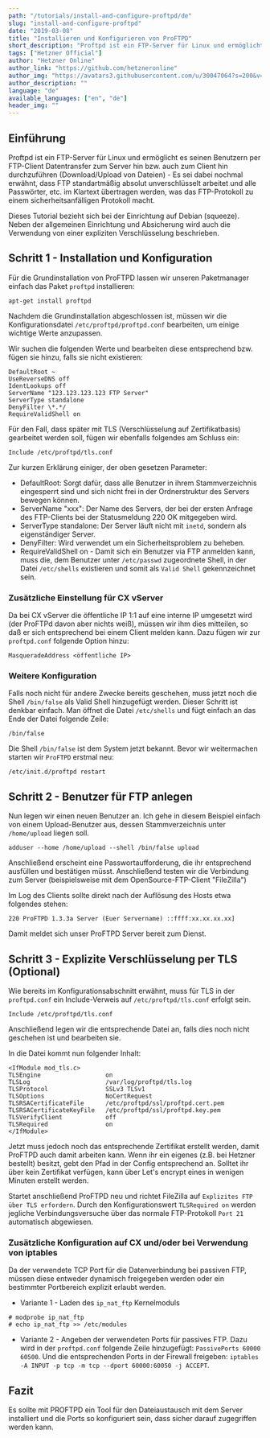 ```yaml
---
path: "/tutorials/install-and-configure-proftpd/de"
slug: "install-and-configure-proftpd"
date: "2019-03-08"
title: "Installieren und Konfigurieren von ProFTPD"
short_description: "Proftpd ist ein FTP-Server für Linux und ermöglicht es seinen Benutzern per FTP-Client Datentransfer zum Server hin bzw. auch zum Client hin durchzuführen (Download/Upload von Dateien)."
tags: ["Hetzner Official"]
author: "Hetzner Online"
author_link: "https://github.com/hetzneronline"
author_img: "https://avatars3.githubusercontent.com/u/30047064?s=200&v=4"
author_description: ""
language: "de"
available_languages: ["en", "de"]
header_img: ""
---
```


## Einführung

Proftpd ist ein FTP-Server für Linux und ermöglicht es seinen Benutzern per FTP-Client Datentransfer zum Server hin bzw. auch zum Client hin durchzuführen (Download/Upload von Dateien) - Es sei dabei nochmal erwähnt, dass FTP standartmäßig absolut unverschlüsselt arbeitet und alle Passwörter, etc. im Klartext übertragen werden, was das FTP-Protokoll zu einem sicherheitsanfälligen Protokoll macht.

Dieses Tutorial bezieht sich bei der Einrichtung auf Debian (squeeze). Neben der allgemeinen Einrichtung und Absicherung wird auch die Verwendung von einer expliziten Verschlüsselung beschrieben.

## Schritt 1 - Installation und Konfiguration

Für die Grundinstallation von ProFTPD lassen wir unseren Paketmanager einfach das Paket `proftpd` installieren:

```console
apt-get install proftpd
```

Nachdem die Grundinstallation abgeschlossen ist, müssen wir die Konfigurationsdatei `/etc/proftpd/proftpd.conf` bearbeiten, um einige wichtige Werte anzupassen.

Wir suchen die folgenden Werte und bearbeiten diese entsprechend bzw. fügen sie hinzu, falls sie nicht existieren:

```text
DefaultRoot ~
UseReverseDNS off
IdentLookups off
ServerName "123.123.123.123 FTP Server"
ServerType standalone
DenyFilter \*.*/
RequireValidShell on
```

Für den Fall, dass später mit TLS (Verschlüsselung auf Zertifikatbasis) gearbeitet werden soll, fügen wir ebenfalls folgendes am Schluss ein:

```text
Include /etc/proftpd/tls.conf
```

Zur kurzen Erklärung einiger, der oben gesetzen Parameter:

* DefaultRoot: Sorgt dafür, dass alle Benutzer in ihrem Stammverzeichnis eingesperrt sind und sich nicht frei in der Ordnerstruktur des Servers bewegen können.
* ServerName "xxx": Der Name des Servers, der bei der ersten Anfrage des FTP-Clients bei der Statusmeldung 220 OK mitgegeben wird.
* ServerType standalone: Der Server läuft nicht mit `inetd`, sondern als eigenständiger Server.
* DenyFilter: Wird verwendet um ein Sicherheitsproblem zu beheben.
* RequireValidShell on - Damit sich ein Benutzer via FTP anmelden kann, muss die, dem Benutzer unter `/etc/passwd` zugeordnete Shell, in der Datei `/etc/shells` existieren und somit als `Valid Shell` gekennzeichnet sein.

### Zusätzliche Einstellung für CX vServer

Da bei CX vServer die öffentliche IP 1:1 auf eine interne IP umgesetzt wird (der ProFTPd davon aber nichts weiß), müssen wir ihm dies mitteilen, so daß er sich entsprechend bei einem Client melden kann. Dazu fügen wir zur `proftpd.conf` folgende Option hinzu:

```text
MasqueradeAddress <öffentliche IP>
```

### Weitere Konfiguration

Falls noch nicht für andere Zwecke bereits geschehen, muss jetzt noch die Shell `/bin/false` als Valid Shell hinzugefügt werden. Dieser Schritt ist denkbar einfach. Man öffnet die Datei `/etc/shells` und fügt einfach an das Ende der Datei folgende Zeile:

```text
/bin/false
```

Die Shell `/bin/false` ist dem System jetzt bekannt. Bevor wir weitermachen starten wir `ProFTPD` erstmal neu:

```text
/etc/init.d/proftpd restart
```

## Schritt 2 - Benutzer für FTP anlegen

Nun legen wir einen neuen Benutzer an. Ich gehe in diesem Beispiel einfach von einem Upload-Benutzer aus, dessen Stammverzeichnis unter `/home/upload` liegen soll.

```console
adduser --home /home/upload --shell /bin/false upload
```

Anschließend erscheint eine Passwortaufforderung, die ihr entsprechend ausfüllen und bestätigen müsst. Anschließend testen wir die Verbindung zum Server (beispielsweise mit dem OpenSource-FTP-Client "FileZilla")

Im Log des Clients sollte direkt nach der Auflösung des Hosts etwa folgendes stehen:

`220 ProFTPD 1.3.3a Server (Euer Servername) ::ffff:xx.xx.xx.xx]`

Damit meldet sich unser ProFTPD Server bereit zum Dienst.

## Schritt 3 - Explizite Verschlüsselung per TLS (Optional)

Wie bereits im Konfigurationsabschnitt erwähnt, muss für TLS in der `proftpd.conf` ein Include-Verweis auf `/etc/proftpd/tls.conf` erfolgt sein.

```text
Include /etc/proftpd/tls.conf
```

Anschließend legen wir die entsprechende Datei an, falls dies noch nicht geschehen ist und bearbeiten sie.

In die Datei kommt nun folgender Inhalt:

```text
<IfModule mod_tls.c>
TLSEngine                  on
TLSLog                     /var/log/proftpd/tls.log
TLSProtocol                SSLv3 TLSv1
TLSOptions                 NoCertRequest
TLSRSACertificateFile      /etc/proftpd/ssl/proftpd.cert.pem
TLSRSACertificateKeyFile   /etc/proftpd/ssl/proftpd.key.pem
TLSVerifyClient            off
TLSRequired                on
</IfModule>
```

Jetzt muss jedoch noch das entsprechende Zertifikat erstellt werden, damit ProFTPD auch damit arbeiten kann. Wenn ihr ein eigenes (z.B. bei Hetzner bestellt) besitzt, gebt den Pfad in der Config entsprechend an. Solltet ihr über kein Zertifikat verfügen, kann über Let's encrypt eines in wenigen Minuten erstellt werden.

Startet anschließend ProFTPD neu und richtet FileZilla auf `Explizites FTP über TLS erfordern`. Durch den Konfigurationswert `TLSRequired on` werden jegliche Verbindungsversuche über das normale FTP-Protokoll `Port 21` automatisch abgewiesen.

### Zusätzliche Konfiguration auf CX und/oder bei Verwendung von iptables

Da der verwendete TCP Port für die Datenverbindung bei passiven FTP, müssen diese entweder dynamisch freigegeben werden oder ein bestimmter Portbereich explizit erlaubt werden.

* Variante 1 - Laden des `ip_nat_ftp` Kernelmoduls

 ```console
# modprobe ip_nat_ftp
# echo ip_nat_ftp >> /etc/modules
```

* Variante 2 - Angeben der verwendeten Ports für passives FTP.
Dazu wird in der `proftpd.conf` folgende Zeile hinzugefügt: `PassivePorts 60000 60500`.
Und die entsprechenden Ports in der Firewall freigeben: `iptables -A INPUT -p tcp -m tcp --dport 60000:60050 -j ACCEPT`.

## Fazit

Es sollte mit PROFTPD ein Tool für den Dateiaustausch mit dem Server installiert und die Ports so konfiguriert sein, dass sicher darauf zugegriffen werden kann.
